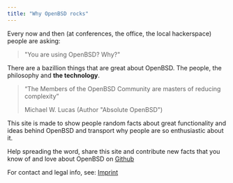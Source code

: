 ```yaml
---
title: "Why OpenBSD rocks"
---
```


Every now and then (at conferences, the office, the local hackerspace) people
are asking:

> "You are using OpenBSD? Why?"

There are a bazillion things that are great about OpenBSD. The people, the
philosophy and **the technology**.

> “The Members of the OpenBSD Community are masters of reducing complexity”
>
> Michael W. Lucas (Author "Absolute OpenBSD")

This site is made to show people random facts about great functionality and
ideas behind OpenBSD and transport why people are so enthusiastic about it.

Help spreading the word, share this site and contribute new facts that you
know of and love about OpenBSD on
[Github](https://github.com/noqqe/why-openbsd.rocks)

For contact and legal info, see: [Imprint](/imprint)
